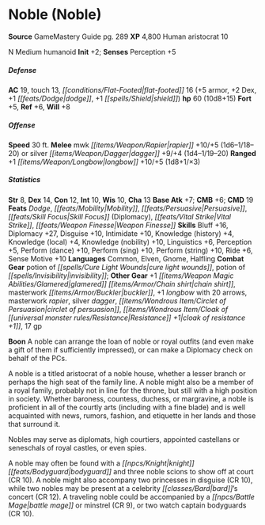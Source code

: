 ﻿---
cssclass: [monsters]
title1: Noble (Noble)
title2: Noble (Noble)
CR: 8
sources:
- name: GameMastery Guide
  page: 289
  link: http://paizo.com/pathfinderRPG/v5748btpy8ffn
XP: 4800
race: Human
classes:
- aristocrat 10
alignment: N
size: Medium
type: humanoid
initiative:
  bonus: 2
AC:
  AC: 19
  touch: 13
  flat_footed: 16
  components:
    armor: 5
    dex: 2
    dodge: 1
    shield: 1
HP:
  HP: 60
  long: 10d8+15
saves:
  fort: 5
  ref: 6
  will: 8
speeds:
  base: 30
attacks:
  melee:
  - - text: mwk rapier +10/+5 (1d6-1/18-20)
      entries:
      - - damage: 1d6-1
          crit_range: 18-20
      attack: mwk rapier
      bonus:
      - 10
      - 5
  - - text: silver dagger +9/+4 (1d4-1/19-20)
      entries:
      - - damage: 1d4-1
          crit_range: 19-20
      attack: silver dagger
      bonus:
      - 9
      - 4
  ranged:
  - - text: +1 longbow +10/+5 (1d8+1/×3)
      entries:
      - - damage: 1d8+1
          crit_multiplier: 3
      attack: +1 longbow
      bonus:
      - 10
      - 5
ability_scores:
  STR: 8
  DEX: 14
  CON: 12
  INT: 10
  WIS: 10
  CHA: 13
BAB: 7
CMB: 6
CMD: 19
feats:
- name: Dodge
- name: Mobility
- name: Persuasive
- name: Skill Focus (Diplomacy)
- name: Vital Strike
- name: Weapon Finesse
skills:
  Bluff: 16
  Diplomacy: 27
  Disguise: 10
  Intimidate: 10
  Knowledge (history): 4
  Knowledge (local): 4
  Knowledge (nobility): 10
  Linguistics: 6
  Perception: 5
  Perform (dance): 10
  Perform (sing): 10
  Perform (string): 10
  Ride: 6
  Sense Motive: 10
languages:
- Common
- Elven
- Gnome
- Halfling
gear:
  combat:
  - potion of cure light wounds
  - potion of invisibility
  other:
  - +1 glamered chain shirt
  - masterwork buckler
  - +1 longbow with 20 arrows
  - masterwork rapier
  - silver dagger
  - circlet of persuasion
  - cloak of resistance +1
  - 17 gp
npc_boon: A noble can arrange the loan of noble or royal outfits (and even make a
  gift of them if sufficiently impressed), or can make a Diplomacy check on behalf
  of the PCs.
desc_long: |-
  A noble is a titled aristocrat of a noble house, whether a lesser branch or perhaps the high seat of the family line. A noble might also be a member of a royal family, probably not in line for the throne, but still with a high position in society. Whether baroness, countess, duchess, or margravine, a noble is proficient in all of the courtly arts (including with a fine blade) and is well acquainted with news, rumors, fashion, and etiquette in her lands and those that surround it.

  Nobles may serve as diplomats, high courtiers, appointed castellans or seneschals of royal castles, or even spies.

  A noble may often be found with a knight bodyguard and three noble scions to show off at court (CR 10). A noble might also accompany two princesses in disguise (CR 10), while two nobles may be present at a celebrity bard's concert (CR 12). A traveling noble could be accompanied by a battle mage or minstrel (CR 9), or two watch captain bodyguards (CR 10).

---

# Noble (Noble)

**Source** GameMastery Guide pg. 289
**XP** 4,800
Human aristocrat 10

N Medium humanoid
**Init** +2; **Senses** Perception +5

##### Defense

**AC** 19, touch 13, _[[conditions/Flat-Footed|flat-footed]]_ 16 (+5 armor, +2 Dex, +1 _[[feats/Dodge|dodge]]_, +1 _[[spells/Shield|shield]]_)
**hp** 60 (10d8+15)
**Fort** +5, **Ref** +6, **Will** +8

##### Offense
**Speed** 30 ft.
**Melee** mwk _[[items/Weapon/Rapier|rapier]]_ +10/+5 (1d6–1/18–20) or silver _[[items/Weapon/Dagger|dagger]]_ +9/+4 (1d4–1/19–20)
**Ranged** +1 _[[items/Weapon/Longbow|longbow]]_ +10/+5 (1d8+1/×3)

##### Statistics
**Str** 8, **Dex** 14, **Con** 12, **Int** 10, **Wis** 10, **Cha** 13
**Base Atk** +7; **CMB** +6; **CMD** 19
**Feats** _Dodge_, _[[feats/Mobility|Mobility]]_, _[[feats/Persuasive|Persuasive]]_, _[[feats/Skill Focus|Skill Focus]]_ (Diplomacy), _[[feats/Vital Strike|Vital Strike]]_, _[[feats/Weapon Finesse|Weapon Finesse]]_
**Skills** Bluff +16, Diplomacy +27, Disguise +10, Intimidate +10, Knowledge (history) +4, Knowledge (local) +4, Knowledge (nobility) +10, Linguistics +6, Perception +5, Perform (dance) +10, Perform (sing) +10, Perform (string) +10, Ride +6, Sense Motive +10
**Languages** Common, Elven, Gnome, Halfling
**Combat Gear** potion of _[[spells/Cure Light Wounds|cure light wounds]]_, potion of _[[spells/Invisibility|invisibility]]_; **Other Gear** +1 _[[items/Weapon Magic Abilities/Glamered|glamered]]_ _[[items/Armor/Chain shirt|chain shirt]]_, masterwork _[[items/Armor/Buckler|buckler]]_, +1 _longbow_ with 20 arrows, masterwork _rapier_, silver _dagger_, _[[items/Wondrous Item/Circlet of Persuasion|circlet of persuasion]]_, _[[items/Wondrous Item/Cloak of _[[universal monster rules/Resistance|Resistance]]_ +1|cloak of _resistance_ +1]]_, 17 gp

**Boon** A noble can arrange the loan of noble or royal outfits (and even make a gift of them if sufficiently impressed), or can make a Diplomacy check on behalf of the PCs.

A noble is a titled aristocrat of a noble house, whether a lesser branch or perhaps the high seat of the family line. A noble might also be a member of a royal family, probably not in line for the throne, but still with a high position in society. Whether baroness, countess, duchess, or margravine, a noble is proficient in all of the courtly arts (including with a fine blade) and is well acquainted with news, rumors, fashion, and etiquette in her lands and those that surround it.

Nobles may serve as diplomats, high courtiers, appointed castellans or seneschals of royal castles, or even spies.

A noble may often be found with a _[[npcs/Knight|knight]]_ _[[feats/Bodyguard|bodyguard]]_ and three noble scions to show off at court (CR 10). A noble might also accompany two princesses in disguise (CR 10), while two nobles may be present at a celebrity _[[classes/Bard|bard]]_’s concert (CR 12). A traveling noble could be accompanied by a _[[npcs/Battle Mage|battle mage]]_ or minstrel (CR 9), or two watch captain bodyguards (CR 10).